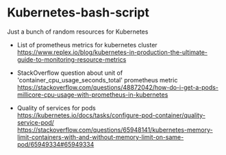# Kubernetes-bash-script

Just a bunch of random resources for Kubernetes

* List of prometheus metrics for kubernetes cluster  
https://www.replex.io/blog/kubernetes-in-production-the-ultimate-guide-to-monitoring-resource-metrics


* StackOverflow question about unit of 'container_cpu_usage_seconds_total' prometheus metric  
https://stackoverflow.com/questions/48872042/how-do-i-get-a-pods-millicore-cpu-usage-with-prometheus-in-kubernetes


* Quality of services for pods  
  https://kubernetes.io/docs/tasks/configure-pod-container/quality-service-pod/  
  https://stackoverflow.com/questions/65948141/kubernetes-memory-limit-containers-with-and-without-memory-limit-on-same-pod/65949334#65949334